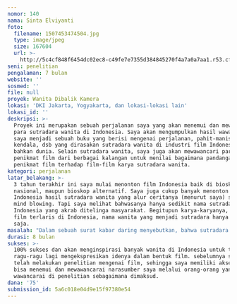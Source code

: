 ```yaml
---
nomor: 140
nama: Sinta Elviyanti
foto:
  filename: 1507453474504.jpg
  type: image/jpeg
  size: 167604
  url: >-
    http://5c4cf848f6454dc02ec8-c49fe7e7355d384845270f4a7a0a7aa1.r53.cf2.rackcdn.com/969dd4cd-5060-4b09-96e6-62da82ade795/1507453474504.jpg
seni: penelitian
pengalaman: 7 bulan
website: ''
sosmed: ''
file: null
proyek: Wanita Dibalik Kamera
lokasi: 'DKI Jakarta, Yogyakarta, dan lokasi-lokasi lain'
lokasi_id: ''
deskripsi: >-
  Proyek ini merupakan sebuah perjalanan saya yang akan menemui dan mewawancarai
  para sutradara wanita di Indonesia. Saya akan mengumpulkan hasil wawancara
  saya menjadi sebuah buku yang berisi mengenai perjalanan, pahit-manis,
  kendala, dsb yang dirasakan sutradara wanita di industri film Indonesia,
  bahkan dunia. Selain sutradara wanita, saya juga akan mewawancari para
  penikmat film dari berbagai kalangan untuk menilai bagaimana pandangan
  penikmat film terhadap film-film karya sutradara wanita. 
kategori: perjalanan
latar_belakang: >-
  3 tahun terakhir ini saya mulai menonton film Indonesia baik di bioskop
  nasional, maupun bioskop alternatif. Saya juga cukup banyak menonton film
  Indonesia hasil sutradara wanita yang alur ceritanya (menurut saya) selalu
  mind blowing. Tapi saya melihat bahwasanya hanya sedikit nama sutradara wanita
  Indonesia yang akrab ditelinga masyarakat. Begitupun karya-karyanya, dari 10
  film terlaris di Indonesia, nama wanita yang menjadi sutradara hanya 2 orang
  saja. 
masalah: "Dalam sebuah surat kabar daring menyebutkan, bahwa sutradara wanita di indonesia merupakan sutradara yang mengalami perkembangan pesat, karena di tahun 2004 sutradara wanita Indonesia yakni Nia Dinata sudah bisa mendapatkan piala bergengsi untuk filmnya, sementara di Hollywood sendiri penghargaan bergengsi untuk sutradara wanita baru diperoleh di tahun 2010 yakni untuk Kathryn Bigellow.\r\nNamun, saya melihat nama sutradara wanita sendiri di Indonesia kurang mendapat apresiasi dari masyarakatnya. Hal inilah yang membuat saya ingin mencari tahu dan membuat sutradara wanita lainnya tahu apa saja kendala yang dialami sutradara wanita yang sudah lebih lama berkecimpung di industri film serta bagaimana pandangan masyarakat sebenarnya terhadap film yang di sutradarai oleh wanita."
durasi: 8 bulan
sukses: >-
  100% sukses dan akan menginspirasi banyak wanita di Indonesia untuk tidak
  ragu-ragu lagi mengekspresikan idenya dalam bentuk film. sebelumnya saya juga
  telah melakukan penelitian mengenai film, sehingga saya memiliki akses untuk
  bisa menemui dan mewawancarai narasumber saya melalui orang-orang yang saya
  wawancarai di penelitian sebagaimana dimaksud.
dana: '75'
submission_id: 5a6c018e04d9e15f97380e54
---
```

